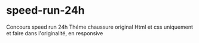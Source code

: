# speed-run-24h
Concours speed run 24h Théme chaussure original
Html et css uniquement et faire dans l'originalité,
en responsive
